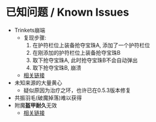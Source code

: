 # 已知问题 / Known Issues

- Trinkets崩端
    - 复现步骤: 
        1. 在护符栏位上装备抢夺宝珠A, 添加了一个护符栏位
        2. 在刚添加的护符栏位上装备抢夺宝珠B
        3. 取下抢夺宝珠A, 此时抢夺宝珠B不会自动弹出
        4. 取下抢夺宝珠B, 崩溃
    - [相关链接](https://github.com/emilyploszaj/trinkets/issues/361)
- 未知来源的大量黄心
    - 疑似原因为治疗之环，也许已在0.5.3版本修复
- 共振羽毛(破魔掉落)难以获得
- 附魔**盔甲耐久**无效
    - [相关链接](https://github.com/LangYueMc/EquipmentStandard/pull/13)